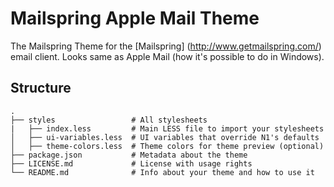 # Mailspring Apple Mail Theme

The Mailspring Theme for the [Mailspring] (http://www.getmailspring.com/) email client.
Looks same as Apple Mail (how it's possible to do in Windows).

## Structure

```
.
├── styles                 # All stylesheets
|   ├── index.less         # Main LESS file to import your stylesheets
│   ├── ui-variables.less  # UI variables that override N1's defaults
│   ├── theme-colors.less  # Theme colors for theme preview (optional)
├── package.json           # Metadata about the theme
├── LICENSE.md             # License with usage rights
└── README.md              # Info about your theme and how to use it
```
